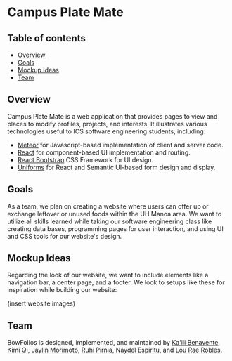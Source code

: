 # Campus Plate Mate

## Table of contents

* [Overview](#overview)
* [Goals](#goals)
* [Mockup Ideas](#mockup-ideas)
* [Team](#team)

## Overview

Campus Plate Mate is a web application that provides pages to view and places to modify profiles, projects, and interests. It illustrates various technologies useful to ICS software engineering students, including:

* [Meteor](https://www.meteor.com/) for Javascript-based implementation of client and server code.
* [React](https://reactjs.org/) for component-based UI implementation and routing.
* [React Bootstrap](https://react-bootstrap.github.io/) CSS Framework for UI design.
* [Uniforms](https://uniforms.tools/) for React and Semantic UI-based form design and display.

## Goals

As a team, we plan on creating a website where users can offer up or exchange leftover or unused foods within the UH Manoa area. We want to utilize all skills learned while taking our software engineering class like creating data bases, programming pages for user interaction, and using UI and CSS tools for our website's design. 

## Mockup Ideas

Regarding the look of our website, we want to include elements like a navigation bar, a center page, and a footer. We look to setups like these for inspiration while building our website:

(insert website images)

## Team

BowFolios is designed, implemented, and maintained by [Ka'ili Benavente](https://kailibenavente.github.io), [Kimi Qi](https://kqimi.github.io/), [Jaylin Morimoto](https://naydelly.github.io/), [Ruhi Pirnia](https://cammoore.github.io/), [Naydel Espiritu](https://cammoore.github.io/), and [Lou Rae Robles](https://cammoore.github.io/).
